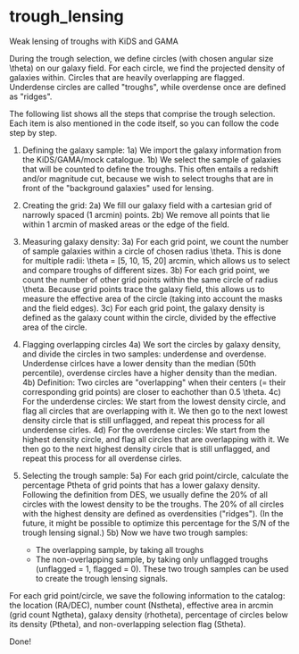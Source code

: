 # trough_lensing
Weak lensing of troughs with KiDS and GAMA


During the trough selection, we define circles (with chosen angular size \theta) on our galaxy field.
For each circle, we find the projected density of galaxies within. Circles that are heavily overlapping are flagged.
Underdense circles are called "troughs", while overdense once are defined as "ridges".

The following list shows all the steps that comprise the trough selection. Each item is also mentioned in the code itself, so you can follow the code step by step.

1) Defining the galaxy sample:
  1a) We import the galaxy information from the KiDS/GAMA/mock catalogue.
  1b) We select the sample of galaxies that will be counted to define the troughs.
      This often entails a redshift and/or magnitude cut, because we wish to select troughs that are in front of the "background galaxies" used for lensing.

2) Creating the grid:
  2a) We fill our galaxy field with a cartesian grid of narrowly spaced (1 arcmin) points.
  2b) We remove all points that lie within 1 arcmin of masked areas or the edge of the field.

3) Measuring galaxy density:
  3a) For each grid point, we count the number of sample galaxies within a circle of chosen radius \theta.
      This is done for multiple radii: \theta = [5, 10, 15, 20] arcmin, which allows us to select and compare troughs of different sizes.
  3b) For each grid point, we count the number of other grid points within the same circle of radius \theta.
      Because grid points trace the galaxy field, this allows us to measure the effective area of the circle (taking into account the masks and the field edges).
  3c) For each grid point, the galaxy density is defined as the galaxy count within the circle, divided by the effective area of the circle.

4) Flagging overlapping circles
  4a) We sort the circles by galaxy density, and divide the circles in two samples: underdense and overdense.
      Underdense cirlces have a lower density than the median (50th percentile), overdense circles have a higher density than the median.
  4b) Definition: Two circles are "overlapping" when their centers (= their corresponding grid points) are closer to eachother than 0.5 \theta.
  4c) For the underdense circles: We start from the lowest density circle, and flag all circles that are overlapping with it.
      We then go to the next lowest density circle that is still unflagged, and repeat this process for all underdense cirles.
  4d) For the overdense circles: We start from the highest density circle, and flag all circles that are overlapping with it.
      We then go to the next highest density circle that is still unflagged, and repeat this process for all overdense cirles.

5) Selecting the trough sample:
  5a) For each grid point/circle, calculate the percentage Ptheta of grid points that has a lower galaxy density.
      Following the definition from DES, we usually define the 20% of all circles with the lowest density to be the troughs.
      The 20% of all circles with the highest density are defined as overdensities ("ridges").
      (In the future, it might be possible to optimize this percentage for the S/N of the trough lensing signal.)
  5b) Now we have two trough samples:
    - The overlapping sample, by taking all troughs
    - The non-overlapping sample, by taking only unflagged troughs (unflagged = 1, flagged = 0).
    These two trough samples can be used to create the trough lensing signals.

For each grid point/circle, we save the following information to the catalog:
the location (RA/DEC), number count (Nstheta), effective area in arcmin (grid count Ngtheta), galaxy density (rhotheta), 
percentage of circles below its density (Ptheta), and non-overlapping selection flag (Stheta).
    
Done!
